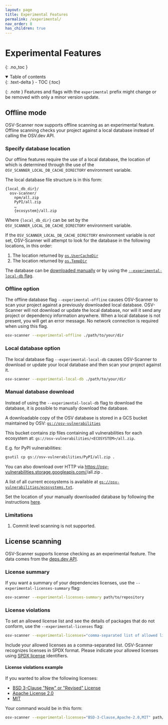```yaml
---
layout: page
title: Experimental Features
permalink: /experimental/
nav_order: 8
has_children: true
---
```


# Experimental Features

{: .no_toc }

<details open markdown="block">
  <summary>
    Table of contents
  </summary>
  {: .text-delta }
- TOC
{:toc}
</details>

{: .note }
Features and flags with the `experimental` prefix might change or be removed with only a minor version update.

## Offline mode

OSV-Scanner now supports offline scanning as an experimental feature. Offline scanning checks your project against a local database instead of calling the OSV.dev API.

### Specify database location

Our offline features require the use of a local database, the location of which is determined through the use of the `OSV_SCANNER_LOCAL_DB_CACHE_DIRECTORY` environment variable.

The local database file structure is in this form:

```
{local_db_dir}/
  osv-scanner/
    npm/all.zip
    PyPI/all.zip
    …
    {ecosystem}/all.zip
```

Where `{local_db_dir}` can be set by the `OSV_SCANNER_LOCAL_DB_CACHE_DIRECTORY` environment variable.

If the `OSV_SCANNER_LOCAL_DB_CACHE_DIRECTORY` environment variable is _not_ set, OSV-Scanner will attempt to look for the database in the following locations, in this order:

1. The location returned by [`os.UserCacheDir`](https://pkg.go.dev/os#UserCacheDir)
2. The location returned by [`os.TempDir`](https://pkg.go.dev/os#TempDir)

The database can be [downloaded manually](./experimental.md#manual-database-download) or by using the [`--experimental-local-db` flag](./experimental.md#local-database-option).

### Offline option

The offline database flag `--experimental-offline` causes OSV-Scanner to scan your project against a previously downloaded local database. OSV-Scanner will not download or update the local database, nor will it send any project or dependency information anywhere. When a local database is not present, you will get an error message. No network connection is required when using this flag.

```bash
osv-scanner --experimental-offline ./path/to/your/dir
```

### Local database option

The local database flag `--experimental-local-db` causes OSV-Scanner to download or update your local database and then scan your project against it.

```bash
osv-scanner --experimental-local-db ./path/to/your/dir
```

### Manual database download

Instead of using the `--experimental-local-db` flag to download the database, it is possible to manually download the database.

A downloadable copy of the OSV database is stored in a GCS bucket maintained by OSV:
[`gs://osv-vulnerabilities`](https://osv-vulnerabilities.storage.googleapis.com)

This bucket contains zip files containing all vulnerabilities for each ecosystem at:
`gs://osv-vulnerabilities/<ECOSYSTEM>/all.zip`.

E.g. for PyPI vulnerabilities:

```bash
gsutil cp gs://osv-vulnerabilities/PyPI/all.zip .
```

You can also download over HTTP via https://osv-vulnerabilities.storage.googleapis.com/<ECOSYSTEM>/all.zip .

A list of all current ecosystems is available at
[`gs://osv-vulnerabilities/ecosystems.txt`](https://osv-vulnerabilities.storage.googleapis.com/ecosystems.txt).

Set the location of your manually downloaded database by following the instructions [here](./experimental.md#specify-database-location).

### Limitations

1. Commit level scanning is not supported.

## License scanning

OSV-Scanner supports license checking as an experimental feature. The data comes from the [deps.dev API](https://docs.deps.dev/api/).

### License summary

If you want a summary of your dependencies licenses, use the `--experimental-licenses-summary` flag:

```bash
osv-scanner --experimental-licenses-summary path/to/repository
```

### License violations

To set an allowed license list and see the details of packages that do not conform, use the `--experimental-licenses` flag:

```bash
osv-scanner --experimental-licenses="comma-separated list of allowed licenses" path/to/directory
```

Include your allowed licenses as a comma-separated list. OSV-Scanner recognizes licenses in SPDX format. Please indicate your allowed licenses using [SPDX license](https://spdx.org/licenses/) identifiers.

#### License violations example

If you wanted to allow the following licenses:

- [BSD 3-Clause "New" or "Revised" License](https://spdx.org/licenses/BSD-3-Clause.html)
- [Apache License 2.0](https://spdx.org/licenses/Apache-2.0.html)
- [MIT](https://spdx.org/licenses/MIT.html)

Your command would be in this form:

```bash
osv-scanner --experimental-licenses="BSD-3-Clause,Apache-2.0,MIT" path/to/directory
```
